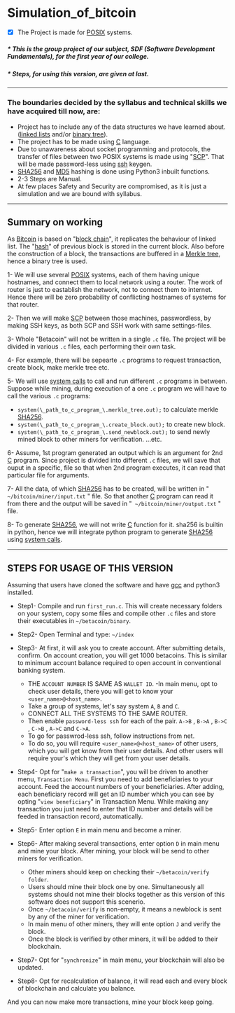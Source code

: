# Simulation_of_bitcoin
- [x] The Project is made for [POSIX](https://en.wikipedia.org/wiki/POSIX) systems.

##### * This is the group project of our subject, SDF (Software Development Fundamentals), for the first year of our college.
##### * Steps, for using this version, are given at last.

----------------------------------------------------------------------------------------------------

### The boundaries decided by the syllabus and technical skills we have acquired till now, are:
- Project has to include any of the data structures we have learned about. ([linked lists](https://www.geeksforgeeks.org/data-structures/linked-list/) and/or [binary tree](https://www.geeksforgeeks.org/binary-tree-data-structure/)).
- The project has to be made using [C](https://en.wikipedia.org/wiki/C_(programming_language)) language.
- Due to unawareness about socket programming and protocols, the transfer of files between two POSIX systems is made using "[SCP](https://en.wikipedia.org/wiki/Secure_copy)". That will be made password-less using [ssh](https://en.wikipedia.org/wiki/Secure_Shell) keygen.
- [SHA256](https://en.wikipedia.org/wiki/Secure_Shell) and [MD5](https://en.wikipedia.org/wiki/MD5) hashing is done using Python3 inbuilt functions.
- 2-3 Steps are Manual.
- At few places Safety and Security are compromised, as it is just a simulation and we are bound with syllabus.

----------------------------------------------------------------------------------------------------

## Summary on working
As [Bitcoin](https://en.wikipedia.org/wiki/Bitcoin) is based on "[block chain](https://en.wikipedia.org/wiki/Blockchain)", it replicates the behaviour of linked list. The "[hash](https://en.wikipedia.org/wiki/Cryptographic_hash_function)" of previous block is stored in the current block. Also before the construction of a block, the transactions are buffered in a [Merkle tree](https://en.wikipedia.org/wiki/Merkle_tree), hence a binary tree is used.

1- We will use several [POSIX](https://en.wikipedia.org/wiki/POSIX) systems, each of them having unique hostnames, and connect them to local network using a router. The work of router is just to eastablish the network, not to connect them to internet. Hence there will be zero probability of conflicting hostnames of systems for that router. 

2- Then we will make [SCP](https://en.wikipedia.org/wiki/Secure_copy) between those machines, passwordless, by making SSH keys, as both SCP and SSH work with same settings-files. 

3- Whole "Betacoin" will not be written in a single `.c` file. The project will be divided in various `.c` files, each performing their own task.

4- For example, there will be sepearte `.c` programs to request transaction, create block, make merkle tree etc.

5- We will use [system calls](https://www.geeksforgeeks.org/system-call-in-c/) to call and run different `.c` programs in between. Suppose while mining, during execution of a one `.c` program we will have to call the various `.c` programs:
  * `system(\_path_to_c_program_\.merkle_tree.out);` to calculate merkle [SHA256](https://en.wikipedia.org/wiki/Secure_Shell).
  * `system(\_path_to_c_program_\.create_block.out);` to create new block.
  * `system(\_path_to_c_program_\.send_newblock.out);` to send newly mined block to other miners for verification.
...etc.

6- Assume, 1st program generated an output which is an argument for 2nd [C](https://en.wikipedia.org/wiki/C_(programming_language)) program. Since project is divided into different `.c` files, we will save that ouput in a specific, file so that when 2nd program executes, it can read that particular file for arguments. 

7- All the data, of which [SHA256](https://en.wikipedia.org/wiki/Secure_Shell) has to be created, will be written in " `~/bitcoin/miner/input.txt` " file. So that another [C](https://en.wikipedia.org/wiki/C_(programming_language)) program can read it from there and the output will be saved in "` ~/bitcoin/miner/output.txt` " file.

8- To generate [SHA256](https://en.wikipedia.org/wiki/Secure_Shell), we will not write [C](https://en.wikipedia.org/wiki/C_(programming_language)) function for it. sha256 is builtin in python, hence we will integrate python program to generate [SHA256](https://en.wikipedia.org/wiki/Secure_Shell) using [system calls](https://www.geeksforgeeks.org/system-call-in-c/).

----------------------------------------------------------------------------------------------------

## STEPS FOR USAGE OF THIS VERSION

Assuming that users have cloned the software and have [gcc](https://en.wikipedia.org/wiki/GNU_Compiler_Collection) and python3 installed.

* Step1- Compile and run `first_run.c`. This will create necessary folders on your system, copy some files and compile other `.c` files and store their executables in `~/betacoin/binary`.

* Step2- Open Terminal and type: `~/index`

* Step3- At first, it will ask you to create account. After submitting details, confirm.
 On account creation, you will get 1000 betacoins. This is similar to minimum account balance required to open account in conventional banking system.
  - THE `ACCOUNT NUMBER` IS SAME AS `WALLET ID`.
  -In main menu, opt to check user details, there you will get to know your `<user_name>@<host_name>`.
  - Take a group of systems, let's say system `A`, `B` and `C`.
  - CONNECT ALL THE SYSTEMS TO THE SAME ROUTER.
  - Then enable `password-less ssh` for each of the pair. `A->B` , `B->A` , `B->C` , `C->B` , `A->C` and `C->A`.
  - To go for passwrod-less ssh, follow instructions from net.
  - To do so, you will require `<user_name>@<host_name>` of other users, which you will get know from their user details. And other users will require your's which they will get from your user details.

* Step4- Opt for "`make a transaction`", you will be driven to another menu, `Transaction Menu`. 
 First you need to add beneficiaries to your account. Feed the account numbers of your beneficiaries.
 After adding, each beneficiary record will get an ID number which you can see by opting "`view beneficiary`" in Transaction Menu. 
   While making any transaction you just need to enter that ID number and details will be feeded in transaction record, automatically.

* Step5- Enter option `E` in main menu and become a miner.   

* Step6- After making several transactions, enter option `D` in main menu and mine your block. After mining, your block will be send to other miners for verification. 
    * Other miners should keep on checking their `~/betacoin/verify folder`.
    * Users should mine their block one by one. Simultaneously all systems should not mine their blocks together as this version of this software does not support this scenerio.
    * Once `~/betacoin/verify` is non-empty, it means a newblock is sent by any of the miner for verification.
    * In main menu of other miners, they will ente option `J` and verify the block.
    * Once the block is verified by other miners, it will be added to their blockchain.

* Step7- Opt for "`synchronize`" in main menu, your blockchain will also be updated.

* Step8- Opt for recalculation of balance, it will read each and every block of blockchain and calculate you balance.

And you can now make more transactions, mine your block keep going. 



